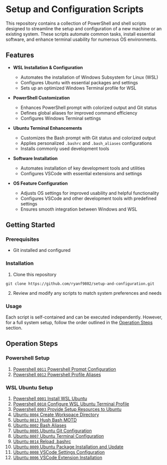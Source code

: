 # Setup and Configuration Scripts

This repository contains a collection of PowerShell and shell scripts designed to streamline the setup and configuration of a new machine or an existing system. These scripts automate common tasks, install essential software, and enhance terminal usability for numerous OS environments.

## Features

- **WSL Installation & Configuration**

  - Automates the installation of Windows Subsystem for Linux (WSL)
  - Configures Ubuntu with essential packages and settings
  - Sets up an optimized Windows Terminal profile for WSL

- **PowerShell Customization**

  - Enhances PowerShell prompt with colorized output and Git status
  - Defines global aliases for improved command efficiency
  - Configures Windows Terminal settings

- **Ubuntu Terminal Enhancements**

  - Customizes the Bash prompt with Git status and colorized output
  - Applies personalized `.bashrc` and `.bash_aliases` configurations
  - Installs commonly used development tools

- **Software Installation**

  - Automates installation of key development tools and utilities
  - Configures VSCode with essential extensions and settings

- **OS Feature Configuration**
  - Adjusts OS settings for improved usability and helpful functionality
  - Configures VSCode and other development tools with predefined settings
  - Ensures smooth integration between Windows and WSL

## Getting Started

### Prerequisites

- Git installed and configured

### Installation

1. Clone this repository

```
git clone https://github.com/ryanf9802/setup-and-configuration.git
```

2. Review and modify any scripts to match system preferences and needs

### Usage

Each script is self-contained and can be executed independently. However, for a full system setup, follow the order outlined in the [Operation Steps](#operation-steps) section.

## Operation Steps

### Powershell Setup

1. [Powershell `0011` Powershell Prompt Configuration](./win11/dev/powershell/0011_do_powershell_prompt_config.ps1)
2. [Powershell `0012` Powershell Profile Aliases](./win11/dev/powershell/0012_do_powershell_aliases.ps1)

### WSL Ubuntu Setup

1. [Powershell `0001` Install WSL Ubuntu](./win11/dev/wsl/0001_do_install_wsl_ubuntu.ps1)
2. [Powershell `0010` Configure WSL Ubuntu Terminal Profile](./win11/dev/wsl/0010_do_configure_windows_terminal_wsl_profile.ps1)
3. [Powershell `0003` Provide Setup Resources to Ubuntu](./win11/dev/wsl/0003_do_clone_setup_repo_to_wsl.ps1)
4. [Ubuntu `0004` Create Workspace Directory](./ubuntu/common/0004_do_create_workspace_directory.sh)
5. [Ubuntu `0013` Hush Bash MOTD](./ubuntu/common/0013_do_hush_motd.sh)
6. [Ubuntu `0002` Bash Aliases](./ubuntu/dev/0002_do_bash_aliases.sh)
7. [Ubuntu `0005` Ubuntu Git Configuration](./ubuntu/dev/0005_do_ubuntu_git_config.sh)
8. [Ubuntu `0007` Ubuntu Terminal Configuration](./ubuntu/dev/0007_do_terminal_config.sh)
9. [Ubuntu `0014` Reload .bashrc](./ubuntu/common/0014_do_reload_bashrc.sh)
10. [Ubuntu `0009` Ubuntu Package Installation and Update](./ubuntu/common/0009_do_install_update_packages.sh)
11. [Ubuntu `0008` VSCode Settings Configuration](./ubuntu/vscode/0008_do_vscode_config.sh)
12. [Ubuntu `0006` VSCode Extension Installation](./ubuntu/vscode/0006_do_install_vscode_extensions.sh)
